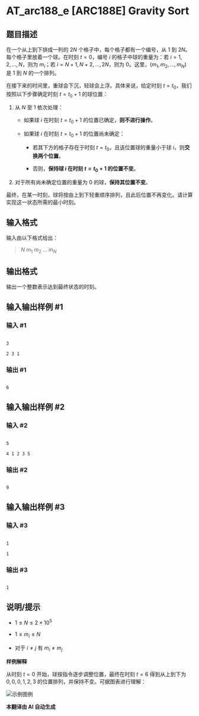 # AT_arc188_e [ARC188E] Gravity Sort

## 题目描述

在一个从上到下排成一列的 $2N$ 个格子中，每个格子都有一个编号，从 $1$ 到 $2N$。每个格子里放着一个球。在时刻 $t=0$，编号 $i$ 的格子中球的重量为：若 $i=1,2,\ldots,N$，则为 $m_i$；若 $i=N+1,N+2,\ldots,2N$，则为 $0$。这里，$(m_1, m_2, \ldots, m_N)$ 是 $1$ 到 $N$ 的一个排列。

在接下来的时间里，重球会下沉，轻球会上浮。具体来说，给定时刻 $t=t_0$，我们按照以下步骤确定时刻 $t=t_0+1$ 的球位置：

1. 从 $N$ 至 $1$ 依次处理：
   - 如果球 $i$ 在时刻 $t=t_0+1$ 的位置已确定，**则不进行操作**。
   - 如果球 $i$ 在时刻 $t=t_0+1$ 的位置尚未确定：
     - 若其下方的格子存在于时刻 $t=t_0$，且该位置球的重量小于球 $i$，则**交换两个位置**。
     - 否则，**保持球 $i$ 在时刻 $t=t_0+1$ 的位置不变**。
   
2. 对于所有尚未确定位置的重量为 $0$ 的球，**保持其位置不变**。

最终，在某一时刻，球将按由上到下轻重顺序排列，且此后位置不再变化。请计算实现这一状态所需的最小时刻。

## 输入格式

输入由以下格式给出：

> $N$ $m_1$ $m_2$ $\ldots$ $m_N$

## 输出格式

输出一个整数表示达到最终状态的时刻。

## 输入输出样例 #1

### 输入 #1

```
3
2 3 1
```

### 输出 #1

```
6
```

## 输入输出样例 #2

### 输入 #2

```
5
4 1 2 3 5
```

### 输出 #2

```
9
```

## 输入输出样例 #3

### 输入 #3

```
1
1
```

### 输出 #3

```
1
```

## 说明/提示

- $1 \leq N \leq 2 \times 10^5$
- $1 \leq m_i \leq N$
- 对于 $i \neq j$ 有 $m_i \neq m_j$

**样例解释**

从时刻 $t=0$ 开始，球按指令逐步调整位置，最终在时刻 $t=6$ 得到从上到下为 $0, 0, 0, 1, 2, 3$ 的位置排列，并保持不变。可据图表进行理解：

![示例图例](https://img.atcoder.jp/arc188/4e545d6825157293f80acafb7314f5d1.png)

 **本翻译由 AI 自动生成**